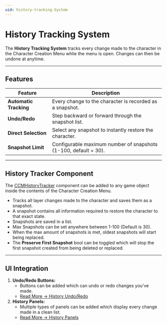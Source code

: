 ```yaml
---
uid: history-tracking-System
---
```


# History Tracking System
The **History Tracking System** tracks every change made to the character in the Character Creation Menu whlie the menu is open. Changes can then be undone at anytime.

---

## Features

| Feature | Description |
|---------|-------------|
| **Automatic Tracking** | Every change to the character is recorded as a snapshot. |
| **Undo/Redo** | Step backward or forward through the snapshot list. |
| **Direct Selection** | Select any snapshot to instantly restore the character. |
| **Snapshot Limit** | Configurable maximum number of snapshots (1-100, default = 30). |

---

## History Tracker Component

The [CCMHistoryTracker](xref:BlazerTech.CharacterManagement.CharacterCreator.CCMHistoryTracker) component can be added to any game object inside the contents of the Character Creation Menu.
- Tracks all layer changes made to the character and saves them as a snapshot.
- A snapshot contains all information required to restore the character to that exact state.
- Snapshots are saved in a list.
- Max Snapshots can be set anywhere between 1-100 (Default is 30).
- When the max amount of snapshots is met, oldest snapshots will start being replaced.
- The **Preserve First Snapshot** bool can be toggled which will stop the first snapshot created from being deleted or replaced.

---

## UI Integration

1. **Undo/Redo Buttons:**
   - Buttons can be added which can undo or redo changes you've made.  
   - [Read More → History Undo/Redo](xref:history-undo-redo)
2. **History Panels:**
   - Multiple types of panels can be added which display every change made in a clean list.
   - [Read More → History Panels](xref:history-panels)